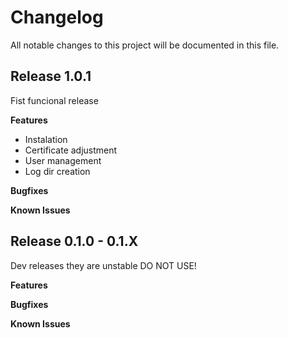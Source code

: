 # Changelog

All notable changes to this project will be documented in this file.

## Release 1.0.1 

Fist funcional release

**Features**

- Instalation
- Certificate adjustment
- User management
- Log dir creation

**Bugfixes**

**Known Issues**

## Release 0.1.0 - 0.1.X

Dev releases they are unstable DO NOT USE!

**Features**

**Bugfixes**

**Known Issues**
